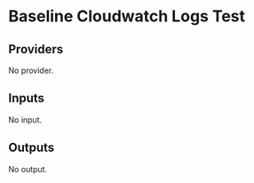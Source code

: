 # Baseline Cloudwatch Logs Test


<!-- BEGIN TFDOCS -->
## Providers

No provider.

## Inputs

No input.

## Outputs

No output.

<!-- END TFDOCS -->

